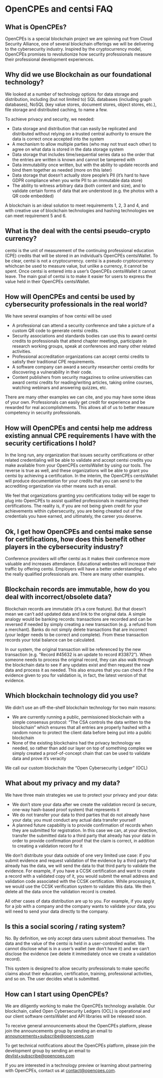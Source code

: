 # OpenCPEs and centsi FAQ

## What is OpenCPEs?

OpenCPEs is a special blockchain project we are spinning out from Cloud Security Alliance, one of several blockchain offerings we will be delivering to the cybersecurity industry. Inspired by the cryptocurrency model, OpenCPEs promises to revolutionize how security professionals measure their professional development experiences.

## Why did we use Blockchain as our foundational technology?

We looked at a number of technology options for data storage and distribution, including (but not limited to) SQL databases (including graph databases), NoSQL (key value stores, document stores, object stores, etc.), file storage and distributed caching, to name a few.

To achieve privacy and security, we needed:

- Data storage and distribution that can easily be replicated and distributed without relying on a trusted central authority to ensure the data is correct once accepted into the system
- A mechanism to allow multiple parties (who may not trust each other) to agree on what data is stored in the data storage system
- Data storage that includes time/sequential series data so the order that the entries are written is known and cannot be tampered with
- Data immutability once written, but with the ability to update records and bind them together as needed (more on this later)
- Data storage that doesn’t actually store people’s PII (it’s hard to have GDPR compliance when you write PII to an immutable data store)
- The ability to witness arbitrary data (both content and size), and to validate certain forms of data that are understood (e.g. the photos with a QR code embedded)

A blockchain is an ideal solution to meet requirements 1, 2, 3 and 4, and with creative use of blockchain technologies and hashing technologies we can meet requirement 5 and 6.

## What is the deal with the centsi pseudo-crypto currency?

centsi is the unit of measurement of the continuing professional education (CPE) credits that will be stored in an individual’s OpenCPEs centsiWallet. To be clear, centsi is not a cryptocurrency. centsi is a pseudo cryptocurrency whichcan be used to measure value, but unlike a currency, it cannot be spent. Once centsi is entered into a user’s OpenCPEs centsiWallet it cannot leave. The main goal of centsi is to make it easier for users to express the value held in their OpenCPEs centsiWallet.

## How will OpenCPEs and centsi be used by cybersecurity professionals in the real world?

We have several examples of how centsi will be used

- A professional can attend a security conference and take a picture of a custom QR code to generate centsi credits.
- Security associations and standards bodies can use this to award centsi credits to professionals that attend chapter meetings, participate in research working groups, speak at conferences and many other related activities.
- Professional accreditation organizations can accept centsi credits to satisfy their traditional CPE requirements.
- A software company can award a security researcher centsi credits for discovering a vulnerability in their code.
- Content publishers from security magazines to online universities can award centsi credits for reading/writing articles, taking online courses, watching webinars and answering quizzes, etc.

There are many other examples we can cite, and you may have some ideas of your own. Professionals can easily get credit for experience and be rewarded for real accomplishments. This allows all of us to better measure competency in security professionals.

## How will OpenCPEs and centsi help me address existing annual CPE requirements I have with the security certifications I hold?

In the long run, any organization that issues security certifications or other related credentialing will be able to validate and accept centsi credits you make available from your OpenCPEs centsiWallet by using our tools. The reverse is true as well, and these organizations will be able to grant you centsi by achieving a certification. In the interim, the OpenCPEs centsiWallet will produce documentation for your credits that you can send to the accrediting organization via other means such as email.

We feel that organizations granting you certifications today will be eager to plug into OpenCPEs to assist qualified professionals in maintaining their certifications. The reality is, if you are not being given credit for your achievements within cybersecurity, you are being cheated out of the credentials you have earned, and ultimately, the career you deserve.

## Ok, I get how OpenCPEs and centsi make sense for certifications, how does this benefit other players in the cybersecurity industry?

Conference providers will offer centsi as it makes their conference more valuable and increases attendance. Educational websites will increase their traffic by offering centsi. Employers will have a better understanding of who the really qualified professionals are. There are many other examples.

## Blockchain records are immutable, how do you deal with incorrect/obsolete data?

Blockchain records are immutable (it’s a core feature). But that doesn’t mean we can’t add updated data and link to the original data. A simple analogy would be banking records: transactions are recorded and can be reversed if needed by simply creating a new transaction (e.g. a refund from a merchant). Banks do not simply delete transactions that are incorrect (your ledger needs to be correct and complete). From these transaction records your total balance can be calculated.

In our system, the original transaction will be referenced by the new transaction (e.g. “Record #45632 is an update to record #33872”). When someone needs to process the original record, they can also walk through the blockchain data to see if any updates exist and then request the new data and process it as needed. This also ensures that you can check if the evidence given to you for validation is, in fact, the latest version of that evidence.

## Which blockchain technology did you use?

We didn’t use an off-the-shelf blockchain technology for two main reasons:

- We are currently running a public, permissioned blockchain with a simple consensus protocol: “The CSA controls the data written to the blockchain” which ensures that all entries are properly hashed with a random nonce to protect the client data before being put into a public blockchain
- None of the existing blockchains had the privacy technology we needed, so rather than add our layer on top of something complex we simply created a proof-of-concept chain that can be used to validate data and prove it’s veracity

We call our custom blockchain the “Open Cybersecurity Ledger” (OCL)

## What about my privacy and my data?

We have three main strategies we use to protect your privacy and your data:

- We don’t store your data after we create the validation record (a secure, one-way hash-based proof system) that represents it
- We do not transfer your data to third parties that do not already have your data; you must conduct any actual data transfer yourself
- A planned future capability is to provide confirmation of records when they are submitted for registration. In this case we can, at your direction, transfer the submitted data to a third party that already has your data in order to provide confirmation proof that the claim is correct, in addition to creating a validation record for it

We don’t distribute your data outside of one very limited use case: if you submit evidence and request validation of the evidence by a third party that already has the data, we will send the data to that third party to validate the evidence. For example, if you have a CCSK certification and want to create a record with a validated copy of it, you would submit the email address and validation code associated with the CCSK certification. While processing it, we would use the CCSK verification system to validate this data. We then delete all the data once the validation record is created.

All other cases of data distribution are up to you. For example, if you apply for a job with a company and the company wants to validate your data, you will need to send your data directly to the company.

## Is this a social scoring / rating system?

No. By definition, we only accept data users submit about themselves. The data and the value of the centsi is held in a user-controlled wallet. We cannot disclose what is in a user’s wallet (we don’t have it) and we can’t disclose the evidence (we delete it immediately once we create a validation record).

This system is designed to allow security professionals to make specific claims about their education, certification, training, professional activities, and so on. The user decides what is submitted.

## How can I start using OpenCPEs?

We are diligently working to make the OpenCPEs technology available. Our blockchain, called Open Cybersecurity Ledgers (OCL) is operational and our client software centsiWallet and API libraries will be released soon.

To receive general announcements about the OpenCPEs platform, please join the announcements group by sending an email to announcements+subscribe@opencpes.com

To get technical notifications about the OpenCPEs platform, please join the development group by sending an email to devlist+subscribe@opencpes.com

If you are interested in a technology preview or learning about partnering with OpenCPEs, contact us at contact@opencpes.com.
